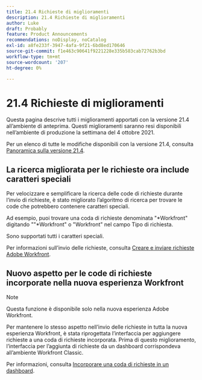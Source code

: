 ```yaml
---
title: 21.4 Richieste di miglioramenti
description: 21.4 Richieste di miglioramenti
author: Luke
draft: Probably
feature: Product Announcements
recommendations: noDisplay, noCatalog
exl-id: a8fe233f-3947-4afa-9f21-6bd8ed170646
source-git-commit: f1e463c90641f9221228e335b583cab72762b3bd
workflow-type: tm+mt
source-wordcount: '207'
ht-degree: 0%

---
```


# 21.4 Richieste di miglioramenti

Questa pagina descrive tutti i miglioramenti apportati con la versione 21.4 all’ambiente di anteprima. Questi miglioramenti saranno resi disponibili nell’ambiente di produzione la settimana del 4 ottobre 2021.

Per un elenco di tutte le modifiche disponibili con la versione 21.4, consulta [Panoramica sulla versione 21.4](../../../product-announcements/product-releases/21.4-release-activity/21-4-release-overview.md).

## La ricerca migliorata per le richieste ora include caratteri speciali

Per velocizzare e semplificare la ricerca delle code di richieste durante l’invio di richieste, è stato migliorato l’algoritmo di ricerca per trovare le code che potrebbero contenere caratteri speciali.

Ad esempio, puoi trovare una coda di richieste denominata &quot;&#42;Workfront&quot; digitando &quot;&quot;&#42;Workfront&quot; o &quot;Workfront&quot; nel campo Tipo di richiesta.

Sono supportati tutti i caratteri speciali.

Per informazioni sull’invio delle richieste, consulta [Creare e inviare richieste Adobe Workfront](/help/quicksilver/manage-work/requests/create-requests/create-submit-requests.md).

## Nuovo aspetto per le code di richieste incorporate nella nuova esperienza Workfront

>[!NOTE]
>
>Questa funzione è disponibile solo nella nuova esperienza Adobe Workfront.

Per mantenere lo stesso aspetto nell’invio delle richieste in tutta la nuova esperienza Workfront, è stata riprogettata l’interfaccia per aggiungere richieste a una coda di richieste incorporata. Prima di questo miglioramento, l’interfaccia per l’aggiunta di richieste da un dashboard corrispondeva all’ambiente Workfront Classic.

Per informazioni, consulta [Incorporare una coda di richieste in un dashboard](../../../reports-and-dashboards/dashboards/creating-and-managing-dashboards/embed-request-queue-dashboard.md).

